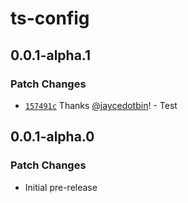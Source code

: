 # ts-config

## 0.0.1-alpha.1

### Patch Changes

-   [`157491c`](https://github.com/jaycedotbin/markdone/commit/157491c0de760192c6ccf0df7ce9f2785ad097c1) Thanks
    [@jaycedotbin](https://github.com/jaycedotbin)! - Test

## 0.0.1-alpha.0

### Patch Changes

-   Initial pre-release
